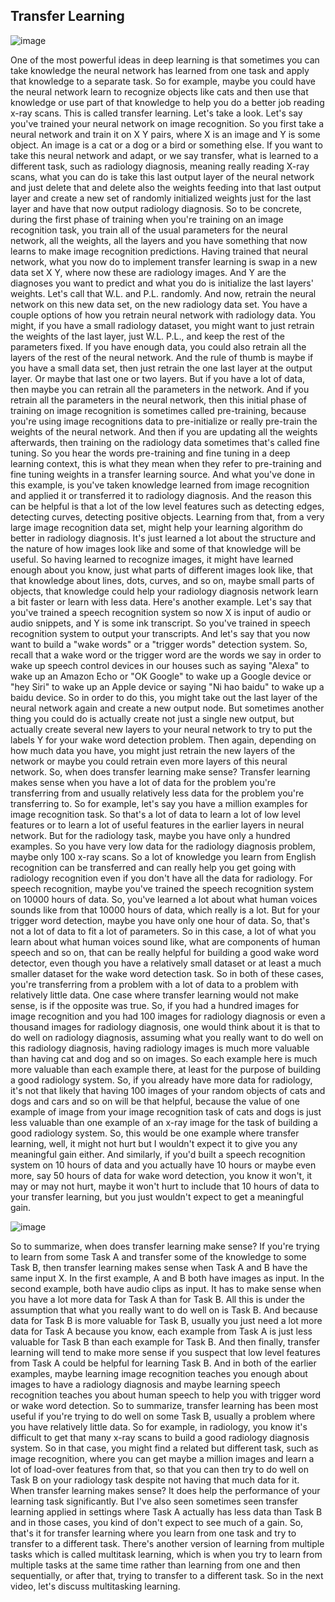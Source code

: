 ## Transfer Learning

![image](https://user-images.githubusercontent.com/79896959/115118486-8c8b8d00-9fcd-11eb-8783-83f7f331c1c7.png)

One of the most powerful ideas in deep learning is that sometimes you can take knowledge the neural network has learned from one task and apply that knowledge to a separate task. So for example, maybe you could have the neural network learn to recognize objects like cats and then use that knowledge or use part of that knowledge to help you do a better job reading x-ray scans. This is called transfer learning. Let's take a look. Let's say you've trained your neural network on image recognition. So you first take a neural network and train it on X Y pairs, where X is an image and Y is some object. An image is a cat or a dog or a bird or something else. If you want to take this neural network and adapt, or we say transfer, what is learned to a different task, such as radiology diagnosis, meaning really reading X-ray scans, what you can do is take this last output layer of the neural network and just delete that and delete also the weights feeding into that last output layer and create a new set of randomly initialized weights just for the last layer and have that now output radiology diagnosis. So to be concrete, during the first phase of training when you're training on an image recognition task, you train all of the usual parameters for the neural network, all the weights, all the layers and you have something that now learns to make image recognition predictions. Having trained that neural network, what you now do to implement transfer learning is swap in a new data set X Y, where now these are radiology images. And Y are the diagnoses you want to predict and what you do is initialize the last layers' weights. Let's call that W.L. and P.L. randomly. And now, retrain the neural network on this new data set, on the new radiology data set. You have a couple options of how you retrain neural network with radiology data. You might, if you have a small radiology dataset, you might want to just retrain the weights of the last layer, just W.L. P.L., and keep the rest of the parameters fixed. If you have enough data, you could also retrain all the layers of the rest of the neural network. And the rule of thumb is maybe if you have a small data set, then just retrain the one last layer at the output layer. Or maybe that last one or two layers. But if you have a lot of data, then maybe you can retrain all the parameters in the network. And if you retrain all the parameters in the neural network, then this initial phase of training on image recognition is sometimes called pre-training, because you're using image recognitions data to pre-initialize or really pre-train the weights of the neural network. And then if you are updating all the weights afterwards, then training on the radiology data sometimes that's called fine tuning. So you hear the words pre-training and fine tuning in a deep learning context, this is what they mean when they refer to pre-training and fine tuning weights in a transfer learning source. And what you've done in this example, is you've taken knowledge learned from image recognition and applied it or transferred it to radiology diagnosis. And the reason this can be helpful is that a lot of the low level features such as detecting edges, detecting curves, detecting positive objects. Learning from that, from a very large image recognition data set, might help your learning algorithm do better in radiology diagnosis. It's just learned a lot about the structure and the nature of how images look like and some of that knowledge will be useful. So having learned to recognize images, it might have learned enough about you know, just what parts of different images look like, that that knowledge about lines, dots, curves, and so on, maybe small parts of objects, that knowledge could help your radiology diagnosis network learn a bit faster or learn with less data. Here's another example. Let's say that you've trained a speech recognition system so now X is input of audio or audio snippets, and Y is some ink transcript. So you've trained in speech recognition system to output your transcripts. And let's say that you now want to build a "wake words" or a "trigger words" detection system. So, recall that a wake word or the trigger word are the words we say in order to wake up speech control devices in our houses such as saying "Alexa" to wake up an Amazon Echo or "OK Google" to wake up a Google device or "hey Siri" to wake up an Apple device or saying "Ni hao baidu" to wake up a baidu device. So in order to do this, you might take out the last layer of the neural network again and create a new output node. But sometimes another thing you could do is actually create not just a single new output, but actually create several new layers to your neural network to try to put the labels Y for your wake word detection problem. Then again, depending on how much data you have, you might just retrain the new layers of the network or maybe you could retrain even more layers of this neural network. So, when does transfer learning make sense? Transfer learning makes sense when you have a lot of data for the problem you're transferring from and usually relatively less data for the problem you're transferring to. So for example, let's say you have a million examples for image recognition task. So that's a lot of data to learn a lot of low level features or to learn a lot of useful features in the earlier layers in neural network. But for the radiology task, maybe you have only a hundred examples. So you have very low data for the radiology diagnosis problem, maybe only 100 x-ray scans. So a lot of knowledge you learn from English recognition can be transferred and can really help you get going with radiology recognition even if you don't have all the data for radiology. For speech recognition, maybe you've trained the speech recognition system on 10000 hours of data. So, you've learned a lot about what human voices sounds like from that 10000 hours of data, which really is a lot. But for your trigger word detection, maybe you have only one hour of data. So, that's not a lot of data to fit a lot of parameters. So in this case, a lot of what you learn about what human voices sound like, what are components of human speech and so on, that can be really helpful for building a good wake word detector, even though you have a relatively small dataset or at least a much smaller dataset for the wake word detection task. So in both of these cases, you're transferring from a problem with a lot of data to a problem with relatively little data. One case where transfer learning would not make sense, is if the opposite was true. So, if you had a hundred images for image recognition and you had 100 images for radiology diagnosis or even a thousand images for radiology diagnosis, one would think about it is that to do well on radiology diagnosis, assuming what you really want to do well on this radiology diagnosis, having radiology images is much more valuable than having cat and dog and so on images. So each example here is much more valuable than each example there, at least for the purpose of building a good radiology system. So, if you already have more data for radiology, it's not that likely that having 100 images of your random objects of cats and dogs and cars and so on will be that helpful, because the value of one example of image from your image recognition task of cats and dogs is just less valuable than one example of an x-ray image for the task of building a good radiology system. So, this would be one example where transfer learning, well, it might not hurt but I wouldn't expect it to give you any meaningful gain either. And similarly, if you'd built a speech recognition system on 10 hours of data and you actually have 10 hours or maybe even more, say 50 hours of data for wake word detection, you know it won't, it may or may not hurt, maybe it won't hurt to include that 10 hours of data to your transfer learning, but you just wouldn't expect to get a meaningful gain.

![image](https://user-images.githubusercontent.com/79896959/115118641-60244080-9fce-11eb-838d-c31872aa45a3.png)

So to summarize, when does transfer learning make sense? If you're trying to learn from some Task A and transfer some of the knowledge to some Task B, then transfer learning makes sense when Task A and B have the same input X. In the first example, A and B both have images as input. In the second example, both have audio clips as input. It has to make sense when you have a lot more data for Task A than for Task B. All this is under the assumption that what you really want to do well on is Task B. And because data for Task B is more valuable for Task B, usually you just need a lot more data for Task A because you know, each example from Task A is just less valuable for Task B than each example for Task B. And then finally, transfer learning will tend to make more sense if you suspect that low level features from Task A could be helpful for learning Task B. And in both of the earlier examples, maybe learning image recognition teaches you enough about images to have a radiology diagnosis and maybe learning speech recognition teaches you about human speech to help you with trigger word or wake word detection. So to summarize, transfer learning has been most useful if you're trying to do well on some Task B, usually a problem where you have relatively little data. So for example, in radiology, you know it's difficult to get that many x-ray scans to build a good radiology diagnosis system. So in that case, you might find a related but different task, such as image recognition, where you can get maybe a million images and learn a lot of load-over features from that, so that you can then try to do well on Task B on your radiology task despite not having that much data for it. When transfer learning makes sense? It does help the performance of your learning task significantly. But I've also seen sometimes seen transfer learning applied in settings where Task A actually has less data than Task B and in those cases, you kind of don't expect to see much of a gain. So, that's it for transfer learning where you learn from one task and try to transfer to a different task. There's another version of learning from multiple tasks which is called multitask learning, which is when you try to learn from multiple tasks at the same time rather than learning from one and then sequentially, or after that, trying to transfer to a different task. So in the next video, let's discuss multitasking learning.
